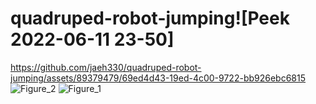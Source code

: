 # quadruped-robot-jumping![Peek 2022-06-11 23-50]

https://github.com/jaeh330/quadruped-robot-jumping/assets/89379479/69ed4d43-19ed-4c00-9722-bb926ebc6815
![Figure_2](https://github.com/jaeh330/quadruped-robot-jumping/assets/89379479/b701a4a9-a181-40f4-9e4e-9157ce6e5628)
![Figure_1](https://github.com/jaeh330/quadruped-robot-jumping/assets/89379479/04e26635-b43f-4258-8001-f7eccc6dfff6)
